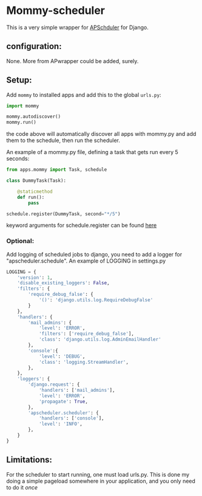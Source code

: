 Mommy-scheduler
===============

This is a very simple wrapper for [APSchduler](http://pythonhosted.org/APScheduler/) for Django.

## configuration:
None. More from APwrapper could be added, surely.

## Setup:
Add `mommy` to installed apps and add this to the global `urls.py`: 

```python
import mommy

mommy.autodiscover()
mommy.run()
```

the code above will automatically discover all apps with mommy.py and add them
to the schedule, then run the scheduler.

An example of a mommy.py file, defining a task that gets run every 5 seconds:

```python
from apps.mommy import Task, schedule

class DummyTask(Task):

    @staticmethod
    def run():
        pass

schedule.register(DummyTask, second="*/5")
```
keyword arguments for schedule.register can be found
[here](http://pythonhosted.org/APScheduler/cronschedule.html)

### Optional:

Add logging of scheduled jobs to django, you need to add a logger for "apscheduler.schedule". An example of LOGGING in settings.py

```python
LOGGING = {
    'version': 1,
    'disable_existing_loggers': False,
    'filters': {
        'require_debug_false': {
            '()': 'django.utils.log.RequireDebugFalse'
        }
    },
    'handlers': {
        'mail_admins': {
            'level': 'ERROR',
            'filters': ['require_debug_false'],
            'class': 'django.utils.log.AdminEmailHandler'
        },
        'console':{
            'level': 'DEBUG',
            'class': 'logging.StreamHandler',
        },
    },
    'loggers': {
        'django.request': {
            'handlers': ['mail_admins'],
            'level': 'ERROR',
            'propagate': True,
        },
        'apscheduler.scheduler': {
            'handlers': ['console'],
            'level': 'INFO',
        },
    }
}
```

## Limitations:
For the scheduler to start running, one must load urls.py. 
This is done my doing a simple pageload somewhere in your application, and you
only need to do it *once*
